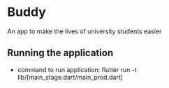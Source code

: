 # Buddy

An app to make the lives of university students easier

## Running the application

- command to run application: flutter run -t lib/[main_stage.dart/main_prod.dart]
